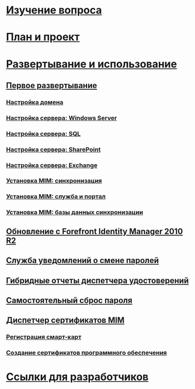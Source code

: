 # [Изучение вопроса](/microsoft-identity-manager/understand-explore/microsoft-identity-manager-2016)
# [План и проект](/microsoft-identity-manager/plan-design/microsoft-identity-manager-2016-supported-platforms)
# [Развертывание и использование](microsoft-identity-manager-deploy.md)
## [Первое развертывание](microsoft-identity-manager-deploy.md)
### [Настройка домена](preparing-domain.md)
### [Настройка сервера: Windows Server](prepare-server-ws2012r2.md)
### [Настройка сервера: SQL](prepare-server-sql2014.md)
### [Настройка сервера: SharePoint](prepare-server-sharepoint.md)
### [Настройка сервера: Exchange](prepare-server-exchange.md)
### [Установка MIM: синхронизация](install-mim-sync.md)
### [Установка MIM: служба и портал](install-mim-service-portal.md)
### [Установка MIM: базы данных синхронизации](install-mim-sync-ad-service.md)
## [Обновление с Forefront Identity Manager 2010 R2](microsoft-identity-manager-2016-upgrade-from-fim-2010-R2.md)
## [Служба уведомлений о смене паролей](deploying-mim-password-change-notification-service-on-domain-controller.md)
## [Гибридные отчеты диспетчера удостоверений](working-with-identity-manager-hybrid-reporting.md)
## [Самостоятельный сброс пароля](working-with-self-service-password-reset.md)
## [Диспетчер сертификатов MIM](working-with-mim-certificate-manager.md)
### [Регистрация смарт-карт](certificate-manager-for-non-administrators.md)
### [Создание сертификатов программного обеспечения](certificate-manager-for-software-certificates.md)
# [Ссылки для разработчиков](/microsoft-identity-manager/reference/microsoft-identity-manager-2016-developer-reference)


<!--HONumber=Apr16_HO4-->


